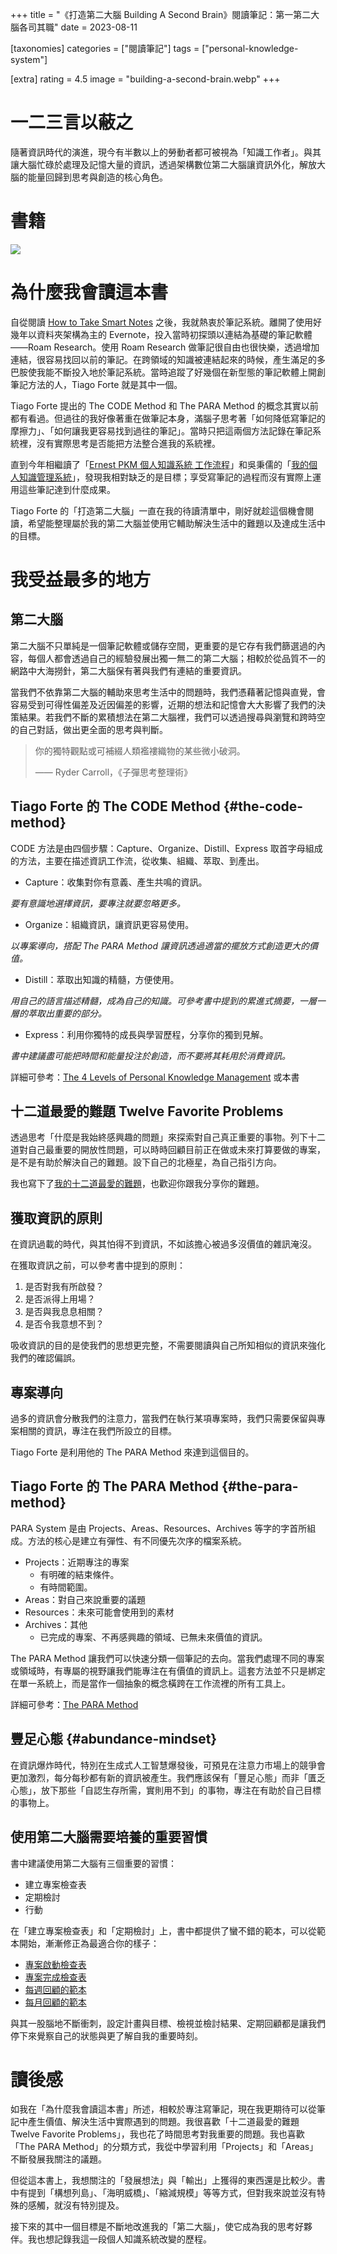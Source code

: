 +++
title = "《打造第二大腦 Building A Second Brain》閱讀筆記：第一第二大腦各司其職"
date = 2023-08-11

[taxonomies]
categories = ["閱讀筆記"]
tags = ["personal-knowledge-system"]

[extra]
rating = 4.5
image = "building-a-second-brain.webp"
+++

# 一二三言以蔽之

隨著資訊時代的演進，現今有半數以上的勞動者都可被視為「知識工作者」。與其讓大腦忙碌於處理及記憶大量的資訊，透過架構數位第二大腦讓資訊外化，解放大腦的能量回歸到思考與創造的核心角色。

# 書籍

[![](building-a-second-brain.webp)](https://www.goodreads.com/book/show/59616977-building-a-second-brain)

# 為什麼我會讀這本書

自從閱讀 [How to Take Smart Notes](@/reading-notes/how-to-take-smart-notes/index.md) 之後，我就熱衷於筆記系統。離開了使用好幾年以資料夾架構為主的 Evernote，投入當時初探頭以連結為基礎的筆記軟體——Roam Research。使用 Roam Research 做筆記很自由也很快樂，透過增加連結，很容易找回以前的筆記。在跨領域的知識被連結起來的時候，產生滿足的多巴胺使我能不斷投入地於筆記系統。當時追蹤了好幾個在新型態的筆記軟體上開創筆記方法的人，Tiago Forte 就是其中一個。

Tiago Forte 提出的 The CODE Method 和 The PARA Method 的概念其實以前都有看過。但過往的我好像著重在做筆記本身，滿腦子思考著「如何降低寫筆記的摩擦力」、「如何讓我更容易找到過往的筆記」。當時只把這兩個方法記錄在筆記系統裡，沒有實際思考是否能把方法整合進我的系統裡。

直到今年相繼讀了「[Ernest PKM 個人知識系統 工作流程](https://www.ernestchiang.com/zh/posts/2023/ernest-pkm-workflow/)」和吳秉儒的「[我的個人知識管理系統](https://pinchlime.com/blog/my-personal-knowledge-management-system-2023/)」，發現我相對缺乏的是目標；享受寫筆記的過程而沒有實際上運用這些筆記達到什麼成果。

Tiago Forte 的「打造第二大腦」一直在我的待讀清單中，剛好就趁這個機會閱讀，希望能整理屬於我的第二大腦並使用它輔助解決生活中的難題以及達成生活中的目標。

# 我受益最多的地方

## 第二大腦

第二大腦不只單純是一個筆記軟體或儲存空間，更重要的是它存有我們篩選過的內容，每個人都會透過自己的經驗發展出獨一無二的第二大腦；相較於從品質不一的網路中大海撈針，第二大腦保有著與我們有連結的重要資訊。

當我們不依靠第二大腦的輔助來思考生活中的問題時，我們憑藉著記憶與直覺，會容易受到可得性偏差及近因偏差的影響，近期的想法和記憶會大大影響了我們的決策結果。若我們不斷的累積想法在第二大腦裡，我們可以透過搜尋與瀏覽和跨時空的自己對話，做出更全面的思考與判斷。

> 你的獨特觀點或可補綴人類襤褸織物的某些微小破洞。
>
> —— Ryder Carroll，《子彈思考整理術》

## Tiago Forte 的 The CODE Method {#the-code-method}

CODE 方法是由四個步驟：Capture、Organize、Distill、Express 取首字母組成的方法，主要在描述資訊工作流，從收集、組織、萃取、到產出。

* Capture：收集對你有意義、產生共鳴的資訊。

*要有意識地選擇資訊，要專注就要忽略更多。*

* Organize：組織資訊，讓資訊更容易使用。

*以專案導向，搭配 The PARA Method 讓資訊透過適當的擺放方式創造更大的價值。*

* Distill：萃取出知識的精髓，方便使用。

*用自己的語言描述精髓，成為自己的知識。可參考書中提到的累進式摘要，一層一層的萃取出重要的部分。*

* Express：利用你獨特的成長與學習歷程，分享你的獨到見解。

*書中建議盡可能把時間和能量投注於創造，而不要將其耗用於消費資訊。*

詳細可參考：[The 4 Levels of Personal Knowledge Management](https://fortelabs.com/blog/the-4-levels-of-personal-knowledge-management/) 或本書

## 十二道最愛的難題 Twelve Favorite Problems

透過思考「什麼是我始終感興趣的問題」來探索對自己真正重要的事物。列下十二道對自己最重要的開放性問題，可以時時回顧目前正在做或未來打算要做的專案，是不是有助於解決自己的難題。設下自己的北極星，為自己指引方向。

我也寫下了[我的十二道最愛的難題](@/blog/my-twelve-favorite-problems/index.md)，也歡迎你跟我分享你的難題。

## 獲取資訊的原則

在資訊過載的時代，與其怕得不到資訊，不如該擔心被過多沒價值的雜訊淹沒。

在獲取資訊之前，可以參考書中提到的原則：
1. 是否對我有所啟發？
1. 是否派得上用場？
1. 是否與我息息相關？
1. 是否令我意想不到？

吸收資訊的目的是使我們的思想更完整，不需要閱讀與自己所知相似的資訊來強化我們的確認偏誤。

## 專案導向

過多的資訊會分散我們的注意力，當我們在執行某項專案時，我們只需要保留與專案相關的資訊，專注在我們所設立的目標。

Tiago Forte 是利用他的 The PARA Method 來達到這個目的。

## Tiago Forte 的 The PARA Method {#the-para-method}

PARA System 是由 Projects、Areas、Resources、Archives 等字的字首所組成。方法的核心是建立有彈性、有不同優先次序的檔案系統。
* Projects：近期專注的專案
  * 有明確的結束條件。
  * 有時間範圍。
* Areas：對自己來說重要的議題
* Resources：未來可能會使用到的素材
* Archives：其他
  * 已完成的專案、不再感興趣的領域、已無未來價值的資訊。

The PARA Method 讓我們可以快速分類一個筆記的去向。當我們處理不同的專案或領域時，有專屬的視野讓我們能專注在有價值的資訊上。這套方法並不只是綁定在單一系統上，而是當作一個抽象的概念橫跨在工作流裡的所有工具上。

詳細可參考：[The PARA Method](https://fortelabs.com/blog/para/)

## 豐足心態 {#abundance-mindset}

在資訊爆炸時代，特別在生成式人工智慧爆發後，可預見在注意力市場上的競爭會更加激烈，每分每秒都有新的資訊被產生。我們應該保有「豐足心態」而非「匱乏心態」，放下那些「自認生存所需，實則用不到」的事物，專注在有助於自己目標的事物上。

## 使用第二大腦需要培養的重要習慣

書中建議使用第二大腦有三個重要的習慣：
* 建立專案檢查表
* 定期檢討
* 行動

在「建立專案檢查表」和「定期檢討」上，書中都提供了蠻不錯的範本，可以從範本開始，漸漸修正為最適合你的樣子：
* [專案啟動檢查表](@/wisdom/templates/tiago-forte-project-kickoff-checklist.md)
* [專案完成檢查表](@/wisdom/templates/tiago-forte-project-completion-checklist.md)
* [每週回顧的範本](@/wisdom/templates/tiago-forte-weekly-review-template.md)
* [每月回顧的範本](@/wisdom/templates/tiago-forte-monthly-review-template.md)

與其一股腦地不斷衝刺，設定計畫與目標、檢視並檢討結果、定期回顧都是讓我們停下來覺察自己的狀態與更了解自我的重要時刻。

# 讀後感

如我在「為什麼我會讀這本書」所述，相較於專注寫筆記，現在我更期待可以從筆記中產生價值、解決生活中實際遇到的問題。我很喜歡「十二道最愛的難題 Twelve Favorite Problems」，我也花了時間思考對我重要的問題。我也喜歡「The PARA Method」的分類方式，我從中學習利用「Projects」和「Areas」不斷發展我關注的議題。

但從這本書上，我想關注的「發展想法」與「輸出」上獲得的東西還是比較少。書中有提到「構想列島」、「海明威橋」、「縮減規模」等等方式，但對我來說並沒有特殊的感觸，就沒有特別提及。

接下來的其中一個目標是不斷地改進我的「第二大腦」，使它成為我的思考好夥伴。我也想記錄我這一段個人知識系統改變的歷程。
